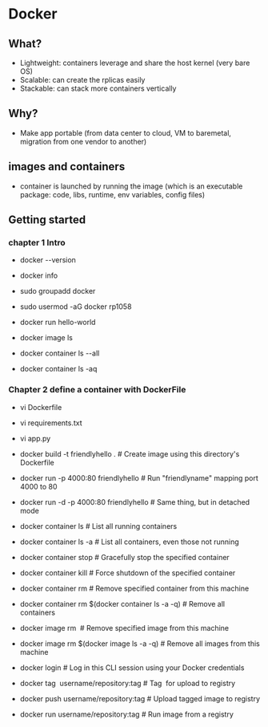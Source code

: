 # Docker

## What?
- Lightweight: containers leverage and share the host kernel (very bare OS)
- Scalable: can create the rplicas easily
- Stackable: can stack more containers vertically

## Why?
- Make app portable (from data center to cloud, VM to baremetal, migration from one vendor to another)

## images and containers
- container is launched by running the image (which is an executable package: code, libs, runtime, env variables, config files)

## Getting started
### chapter 1 Intro
- docker --version 
- docker info

- sudo groupadd docker
- sudo usermod -aG docker rp1058 
 
- docker run hello-world
- docker image ls
- docker container ls --all
- docker container ls -aq

### Chapter 2 define a container with DockerFile
- vi Dockerfile
- vi requirements.txt
- vi app.py

- docker build -t friendlyhello .  # Create image using this directory's Dockerfile

- docker run -p 4000:80 friendlyhello  # Run "friendlyname" mapping port 4000 to 80

- docker run -d -p 4000:80 friendlyhello         # Same thing, but in detached mode

- docker container ls                                # List all running containers
- docker container ls -a             # List all containers, even those not running
- docker container stop <hash>           # Gracefully stop the specified container
- docker container kill <hash>         # Force shutdown of the specified container
- docker container rm <hash>        # Remove specified container from this machine
- docker container rm $(docker container ls -a -q)         # Remove all containers
- docker image rm <image id>            # Remove specified image from this machine
- docker image rm $(docker image ls -a -q)   # Remove all images from this machine

- docker login             # Log in this CLI session using your Docker credentials

- docker tag <image> username/repository:tag  # Tag <image> for upload to registry
 
- docker push username/repository:tag            # Upload tagged image to registry
 
- docker run username/repository:tag                   # Run image from a registry
